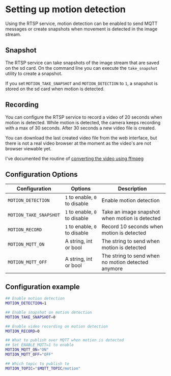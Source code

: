 # Setting up motion detection

Using the RTSP service, motion detection can be enabled to send MQTT messages or create snapshots 
when movement is detected in the image stream.

## Snapshot

The RTSP service can take snapshots of the image stream that are saved on the sd card.
On the command line you can execute the `take_snapshot` utility to create a snapshot.

If you set `MOTION_TAKE_SNAPSHOT` and `MOTION_DETECTION` to `1`, a snapshot is stored on the sd card when motion is detected.

## Recording

You can configure the RTSP service to record a video of 20 seconds when motion is detected. 
While motion is detected, the camera keeps recording with a max of 30 seconds. 
After 30 seconds a new video file is created.

You can download the last created video file from the web interface, but there is not a real video browser at the moment as the video's are not browser viewable yet.

I've documented the routine of [converting the video using ffmpeg](/development/Convert-recorded-video)

## Configuration Options

| Configuration            | Options                        | Description |
| ---                      | ---                            | ---         |
| `MOTION_DETECTION`       | `1` to enable, `0` to disable  | Enable motion detection |
| `MOTION_TAKE_SNAPSHOT`   | `1` to enable, `0` to disable  | Take an image snapshot when motion is detected |
| `MOTION_RECORD`          | `1` to enable, `0` to disable  | Record 10 seconds when motion is detected |
| `MOTION_MQTT_ON`         | A string, int or bool          | The string to send when motion is detected |
| `MOTION_MQTT_OFF`        | A string, int or bool          | The string to send when no motion detected anymore |

## Configuration example

```bash
## Enable motion detection
MOTION_DETECTION=1

## Enable snapshot on motion detection
MOTION_TAKE_SNAPSHOT=0

## Enable video recording on motion detection
MOTION_RECORD=0

## What to publish over MQTT when motion is detected
## Set ENABLE_MQTT=1 to enable
MOTION_MQTT_ON="ON"
MOTION_MQTT_OFF="OFF"

## Which topic to publish to
MOTION_TOPIC="$MQTT_TOPIC/motion"
```
